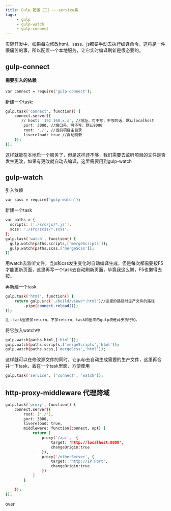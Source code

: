 ```yaml
---
title: Gulp 配置（三）---service篇
tags:
     - gulp
     - gulp-watch
     - gulp-connect
---
```

实际开发中，如果每次修改html、sass、js都要手动去执行编译命令，这将是一件很痛苦的事，所以配置一个本地服务，让它实时编译刷新是很必要的。

## gulp-connect

#### 需要引入的依赖

``` bash
var connect = require('gulp-connect');
```
<!--more-->

新建一个task:
``` bash
gulp.task('connect', function() {
    connect.server({
       // host: '192.168.x.x', //地址，可不写，不写的话，默认localhost
        port: 3000, //端口号，可不写，默认8000
        root: './', //当前项目主目录
        livereload: true //自动刷新
    });
});
```
这样就能在本地启一个服务了，但是这样还不够，我们需要去监听项目的文件是否发生更改，如果有更改就自动去编译，这里需要用到gulp-watch


## gulp-watch

引入依赖
``` bash
var sass = require('gulp-watch'); 
```
新建一个task

``` bash
var paths = {
  scripts: ['./src/js/*.js'],
  scss: './src/scss/*.scss',
};
gulp.task('watch', function() {
  gulp.watch(paths.scripts,['mergeScripts']);
  gulp.watch(paths.scss,['mergeScss']);
})
```

用watch去监听文件，当js和css发生变化时自动编译生成，但是每次都需要按F5才能更新页面，这里再写一个task去自动刷新页面，毕竟我这么懒，F5也懒得去按。

再新建一个task
``` bash
gulp.task('html', function() {
    return gulp.src('./build/view/*.html')//这里的路径时生产文件的路径
        .pipe(connect.reload());
});

注：task里要加return，不加return，task和里面的gulp流是异步执行的。
```
将它放入watch中
``` bash
gulp.watch(paths.html,['html']);
gulp.watch(paths.scripts,['mergeScripts','html']);
gulp.watch(paths.scss,['mergeScss','html']);
```

这样就可以在修改源文件的同时，让gulp去自动生成需要的生产文件，这里再合并一下task，丢在一个task里面，方便使用

``` bash
gulp.task('service', ['connect', 'watch']);
```

## http-proxy-middleware 代理跨域

``` bash
gulp.task('proxy', function() {
    connect.server({
        root: ['./'],
        port: 3000,
        livereload: true,
        middleware: function(connect, opt) {
            return [
                proxy('/api',  {
                    target: 'http://localhost:8080',
                    changeOrigin:true
                }),
                proxy('/otherServer', {
                    target: 'http://IP:Port',
                    changeOrigin:true
                })
            ]
        }

    });
});
```

over
